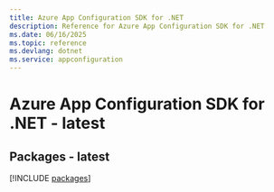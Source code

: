 ```yaml
---
title: Azure App Configuration SDK for .NET
description: Reference for Azure App Configuration SDK for .NET
ms.date: 06/16/2025
ms.topic: reference
ms.devlang: dotnet
ms.service: appconfiguration
---
```

# Azure App Configuration SDK for .NET - latest
## Packages - latest
[!INCLUDE [packages](app-configuration-index.md)]